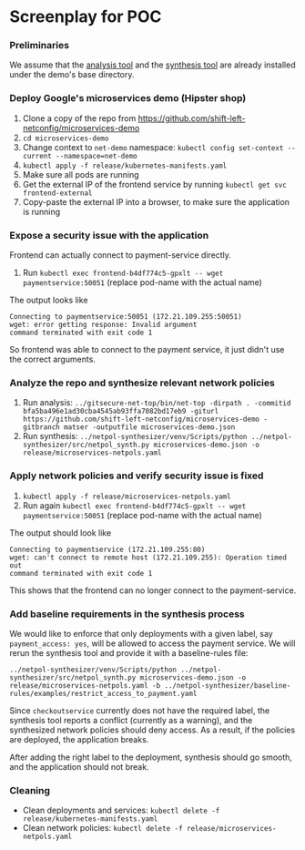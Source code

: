 # Screenplay for POC

### Preliminaries
We assume that the [analysis tool](https://github.com/shift-left-netconfig/cluster-topology-analyzer) and
the [synthesis tool](https://github.com/shift-left-netconfig/netpol-synthesizer) are already installed
under the demo's base directory.

### Deploy Google's microservices demo (Hipster shop)

1. Clone a copy of the repo from https://github.com/shift-left-netconfig/microservices-demo
1. `cd microservices-demo`
1. Change context to `net-demo` namespace: `kubectl config set-context --current --namespace=net-demo`
1. `kubectl apply -f release/kubernetes-manifests.yaml`
1. Make sure all pods are running
1. Get the external IP of the frontend service by running `kubectl get svc frontend-external`
1. Copy-paste the external IP into a browser, to make sure the application is running

### Expose a security issue with the application
Frontend can actually connect to payment-service directly.
1. Run `kubectl exec frontend-b4df774c5-gpxlt -- wget paymentservice:50051` (replace pod-name with the actual name)

The output looks like
```
Connecting to paymentservice:50051 (172.21.109.255:50051)
wget: error getting response: Invalid argument
command terminated with exit code 1
```
So frontend was able to connect to the payment service, it just didn't use the correct arguments.

### Analyze the repo and synthesize relevant network policies

1. Run analysis: `../gitsecure-net-top/bin/net-top -dirpath . -commitid bfa5ba496e1ad30cba4545ab93ffa7082bd17eb9 -giturl https://github.com/shift-left-netconfig/microservices-demo -gitbranch matser -outputfile microservices-demo.json` 
2. Run synthesis: `../netpol-synthesizer/venv/Scripts/python ../netpol-synthesizer/src/netpol_synth.py microservices-demo.json -o release/microservices-netpols.yaml`

### Apply network policies and verify security issue is fixed

1. `kubectl apply -f release/microservices-netpols.yaml`
1. Run again `kubectl exec frontend-b4df774c5-gpxlt -- wget paymentservice:50051` (replace pod-name with the actual name)

The output should look like
```
Connecting to paymentservice (172.21.109.255:80)
wget: can't connect to remote host (172.21.109.255): Operation timed out
command terminated with exit code 1
```
This shows that the frontend can no longer connect to the payment-service.

### Add baseline requirements in the synthesis process

We would like to enforce that only deployments with a given label, say `payment_access: yes`,
will be allowed to access the payment service.
We will rerun the synthesis tool and provide it with a baseline-rules file:
```
../netpol-synthesizer/venv/Scripts/python ../netpol-synthesizer/src/netpol_synth.py microservices-demo.json -o release/microservices-netpols.yaml -b ../netpol-synthesizer/baseline-rules/examples/restrict_access_to_payment.yaml
```

Since `checkoutservice` currently does not have the required label, the synthesis tool reports a conflict (currently as a warning), and the synthesized network policies should deny access. As a result, if the policies are deployed, the application breaks.

After adding the right label to the deployment, synthesis should go smooth, and the application should not break.

### Cleaning
* Clean deployments and services: `kubectl delete -f release/kubernetes-manifests.yaml`
* Clean network policies: `kubectl delete -f release/microservices-netpols.yaml`
